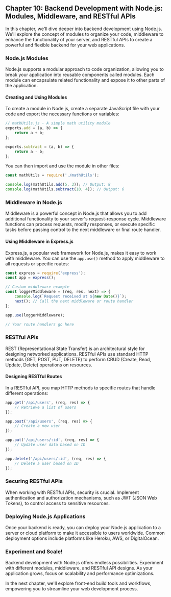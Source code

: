 ## Chapter 10: Backend Development with Node.js: Modules, Middleware, and RESTful APIs

In this chapter, we'll dive deeper into backend development using Node.js. We'll explore the concept of modules to organize your code, middleware to enhance the functionality of your server, and RESTful APIs to create a powerful and flexible backend for your web applications.

### Node.js Modules

Node.js supports a modular approach to code organization, allowing you to break your application into reusable components called modules. Each module can encapsulate related functionality and expose it to other parts of the application.

#### Creating and Using Modules

To create a module in Node.js, create a separate JavaScript file with your code and export the necessary functions or variables:

```javascript
// mathUtils.js - A simple math utility module
exports.add = (a, b) => {
    return a + b;
};

exports.subtract = (a, b) => {
    return a - b;
};
```

You can then import and use the module in other files:

```javascript
const mathUtils = require('./mathUtils');

console.log(mathUtils.add(5, 3)); // Output: 8
console.log(mathUtils.subtract(10, 4)); // Output: 6
```

### Middleware in Node.js

Middleware is a powerful concept in Node.js that allows you to add additional functionality to your server's request-response cycle. Middleware functions can process requests, modify responses, or execute specific tasks before passing control to the next middleware or final route handler.

#### Using Middleware in Express.js

Express.js, a popular web framework for Node.js, makes it easy to work with middleware. You can use the `app.use()` method to apply middleware to all requests or specific routes:

```javascript
const express = require('express');
const app = express();

// Custom middleware example
const loggerMiddleware = (req, res, next) => {
    console.log(`Request received at ${new Date()}`);
    next(); // Call the next middleware or route handler
};

app.use(loggerMiddleware);

// Your route handlers go here
```

### RESTful APIs

REST (Representational State Transfer) is an architectural style for designing networked applications. RESTful APIs use standard HTTP methods (GET, POST, PUT, DELETE) to perform CRUD (Create, Read, Update, Delete) operations on resources.

#### Designing RESTful Routes

In a RESTful API, you map HTTP methods to specific routes that handle different operations:

```javascript
app.get('/api/users', (req, res) => {
    // Retrieve a list of users
});

app.post('/api/users', (req, res) => {
    // Create a new user
});

app.put('/api/users/:id', (req, res) => {
    // Update user data based on ID
});

app.delete('/api/users/:id', (req, res) => {
    // Delete a user based on ID
});
```

### Securing RESTful APIs

When working with RESTful APIs, security is crucial. Implement authentication and authorization mechanisms, such as JWT (JSON Web Tokens), to control access to sensitive resources.

### Deploying Node.js Applications

Once your backend is ready, you can deploy your Node.js application to a server or cloud platform to make it accessible to users worldwide. Common deployment options include platforms like Heroku, AWS, or DigitalOcean.

### Experiment and Scale!

Backend development with Node.js offers endless possibilities. Experiment with different modules, middleware, and RESTful API designs. As your application grows, focus on scalability and performance optimizations.

In the next chapter, we'll explore front-end build tools and workflows, empowering you to streamline your web development process.